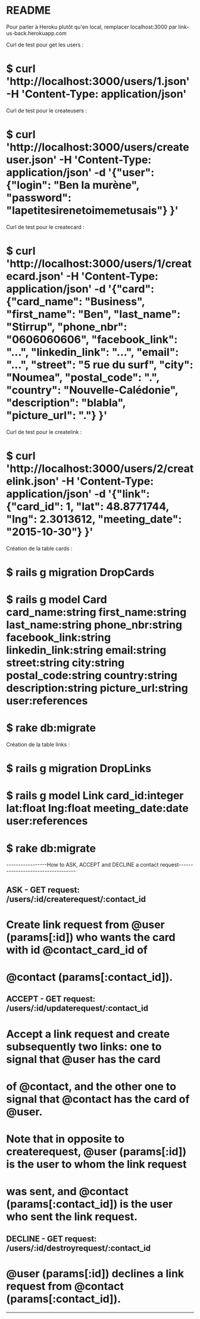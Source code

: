 # README

Pour parler à Heroku plutôt qu'en local, remplacer localhost:3000 par link-us-back.herokuapp.com

Curl de test pour get les users :
# $ curl 'http://localhost:3000/users/1.json' -H 'Content-Type: application/json'

Curl de test pour le createusers :
# $ curl 'http://localhost:3000/users/createuser.json' -H 'Content-Type: application/json' -d '{"user": {"login": "Ben la murène", "password": "lapetitesirenetoimemetusais"} }'

Curl de test pour le createcard :
# $ curl 'http://localhost:3000/users/1/createcard.json' -H 'Content-Type: application/json'  -d '{"card": {"card_name": "Business", "first_name": "Ben", "last_name": "Stirrup", "phone_nbr": "0606060606", "facebook_link": "...", "linkedin_link": "...", "email": "...", "street": "5 rue du surf", "city": "Noumea", "postal_code": ".", "country": "Nouvelle-Calédonie", "description": "blabla", "picture_url": "."} }'


Curl de test pour le createlink :
# $ curl 'http://localhost:3000/users/2/createlink.json' -H 'Content-Type: application/json'  -d '{"link": {"card_id": 1, "lat": 48.8771744, "lng": 2.3013612, "meeting_date": "2015-10-30"} }'

Création de la table cards :
# $ rails g migration DropCards 
# $ rails g model Card card_name:string first_name:string last_name:string phone_nbr:string facebook_link:string linkedin_link:string email:string street:string city:string postal_code:string country:string description:string picture_url:string user:references
# $ rake db:migrate

Création de la table links :
# $ rails g migration DropLinks 
# $ rails g model Link card_id:integer lat:float lng:float meeting_date:date user:references
# $ rake db:migrate

-----------------How to ASK, ACCEPT and DECLINE a contact request-----------------------------------

## ASK - GET request: /users/:id/createrequest/:contact_id
   #
   # Create link request from @user (params[:id]) who wants the card with id @contact_card_id of
   # @contact (params[:contact_id]).
   
## ACCEPT - GET request: /users/:id/updaterequest/:contact_id
   #
   # Accept a link request and create subsequently two links: one to signal that @user has the card
   # of @contact, and the other one to signal that @contact has the card of @user.
   # Note that in opposite to createrequest, @user (params[:id]) is the user to whom the link request
   # was sent, and @contact (params[:contact_id]) is the user who sent the link request.

## DECLINE - GET request: /users/:id/destroyrequest/:contact_id
   #
   # @user (params[:id]) declines a link request from @contact (params[:contact_id]).

-----------------------------------------------------------------------------------------------------
    


